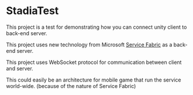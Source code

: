 # **StadiaTest**

This project is a test for demonstrating how you can connect unity client to back-end server.

This project uses new technology from Microsoft [Service Fabric](https://docs.microsoft.com/en-us/azure/service-fabric/service-fabric-overview) as a back-end server.

This project uses WebSocket protocol for communication between client and server.

This could easily be an architecture for mobile game that run the service world-wide. (because of the nature of Service Fabric)
